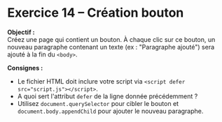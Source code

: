 # Exercice 14 – Création bouton

**Objectif :**  
Créez une page qui contient un bouton. À chaque clic sur ce bouton, un nouveau paragraphe contenant un texte (ex : "Paragraphe ajouté") sera ajouté à la fin du `<body>`.

**Consignes :**
- Le fichier HTML doit inclure votre script via `<script defer src="script.js"></script>`.
- A quoi sert l'attribut `defer` de la ligne donnée précédemment ?
- Utilisez `document.querySelector` pour cibler le bouton et `document.body.appendChild` pour ajouter le nouveau paragraphe.

